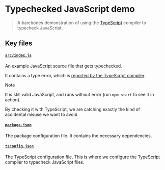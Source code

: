 # Typechecked JavaScript demo

> A barebones demonstration of using the [TypeScript](https://www.typescriptlang.org/) compiler to typecheck JavaScript.

## Key files

#### [`src/index.js`](./src/index.js)
An example JavaScript source file that gets typechecked.

It contains a type error, which is [reported by the TypeScript compiler](https://github.com/guardian/typechecked-javascript-demo/actions/runs/7046933698/job/19179718998#step:5:9).

> [!NOTE]
> It is still valid JavaScript, and runs without error (run `npm start` to see it in action).
>
> By checking it with TypeScript, we are catching exactly the kind of accidental misuse we want to avoid.


#### [`package.json`](./package.json)
The package configuration file. It contains the necessary dependencies.


#### [`tsconfig.json`](./tsconfig.json)
The TypeScript configuration file. This is where we configure the TypeScript compiler to typecheck JavaScript files.
